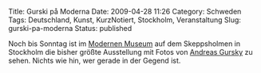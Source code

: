 Title: Gurski på Moderna
Date: 2009-04-28 11:26
Category: Schweden
Tags: Deutschland, Kunst, KurzNotiert, Stockholm, Veranstaltung
Slug: gurski-pa-moderna
Status: published

Noch bis Sonntag ist im [Modernen
Museum](http://modernamuseet.se/v4/templates/template3.asp?id=4040) auf
dem Skeppsholmen in Stockholm die bisher größte Ausstellung mit Fotos
von [Andreas Gursky](http://de.wikipedia.org/wiki/Andreas_Gursky) zu
sehen. Nichts wie hin, wer gerade in der Gegend ist.

